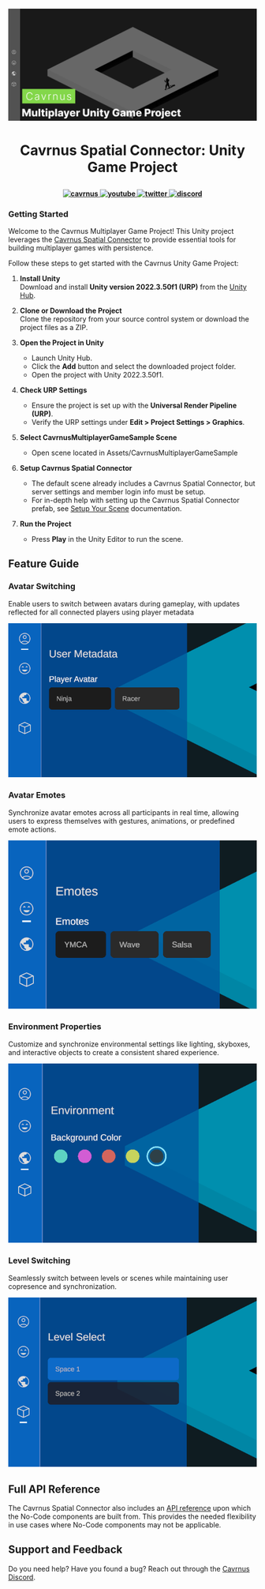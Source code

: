 <p align="center">
    <img src="Resources~/Readme/cav-logo.png" alt="Cavrnus Logo window"/>
</p>

# <p style="text-align: center;">Cavrnus Spatial Connector: Unity Game Project</p>

<h4 align="center">
  <a href="https://www.cavrnus.com/">
    <img src="https://img.shields.io/badge/Cavrnus%20Website-label?style=flat&color=white" alt="cavrnus" style="height: 20px;">
  </a>
  <a href="https://www.youtube.com/@cavrnus">
    <img src="https://img.shields.io/badge/Cavrnus%20YouTube-label?style=flat&logo=YouTube&logoColor=red&labelColor=white&color=white" alt="youtube" style="height:20px;">
  </a>
  <a href="https://twitter.com/cavrnus">
    <img src="https://img.shields.io/badge/Cavrnus_Twitter-label?style=flat&logo=x&logoColor=black&labelColor=white&color=white" alt="twitter" style="height: 20px;">
  </a>
  <a href="https://discord.gg/AzgenDT7Ez">
    <img src="https://img.shields.io/badge/Cavrnus_Support-label?style=flat&logo=discord&labelColor=white&color=white" alt="discord" style="height: 20px;">
  </a>
</h4>


### Getting Started
Welcome to the Cavrnus Multiplayer Game Project! This Unity project leverages the [Cavrnus Spatial Connector](https://cavrnus.atlassian.net/wiki/spaces/CSM/overview) to provide essential tools for building multiplayer games with persistence.

Follow these steps to get started with the Cavrnus Unity Game Project:

1. **Install Unity**  
   Download and install **Unity version 2022.3.50f1 (URP)** from the [Unity Hub](https://unity.com/download).

2. **Clone or Download the Project**  
   Clone the repository from your source control system or download the project files as a ZIP.

3. **Open the Project in Unity**  
   - Launch Unity Hub.
   - Click the **Add** button and select the downloaded project folder.
   - Open the project with Unity 2022.3.50f1.

4. **Check URP Settings**  
   - Ensure the project is set up with the **Universal Render Pipeline (URP)**.
   - Verify the URP settings under **Edit > Project Settings > Graphics**.

5. **Select CavrnusMultiplayerGameSample Scene**
    - Open scene located in Assets/CavrnusMultiplayerGameSample

6. **Setup Cavrnus Spatial Connector**
    - The default scene already includes a Cavrnus Spatial Connector, but server settings and member login info must be setup. 
    - For in-depth help with setting up the Cavrnus Spatial Connector prefab, see [Setup Your Scene](https://cavrnus.atlassian.net/wiki/spaces/CSM/pages/827916295/Setup+Your+Scene) documentation.

7. **Run the Project** 
   - Press **Play** in the Unity Editor to run the scene.

## Feature Guide

### **Avatar Switching** 
Enable users to switch between avatars during gameplay, with updates reflected for all connected players using player metadata

<img src="Resources~/Readme/avatar-selection.png" alt="Avatar Selection Image"/>

### **Avatar Emotes** 
Synchronize avatar emotes across all participants in real time, allowing users to express themselves with gestures, animations, or predefined emote actions.

<img src="Resources~/Readme/emotes.png" alt="Emotes Image"/>

### **Environment Properties** 
Customize and synchronize environmental settings like lighting, skyboxes, and interactive objects to create a consistent shared experience.

<img src="Resources~/Readme/environment.png" alt="Environment Properties Image"/>

### **Level Switching** 
Seamlessly switch between levels or scenes while maintaining user copresence and synchronization.

<img src="Resources~/Readme/level.png" alt="Level Swiching Image"/>

## Full API Reference
The Cavrnus Spatial Connector also includes an [API reference](https://cavrnus.atlassian.net/wiki/spaces/CSM/pages/824934449/API+Reference+Unity) upon which the No-Code components are built from. This provides the needed flexibility in use cases where No-Code components may not be applicable.

## Support and Feedback
Do you need help? Have you found a bug? Reach out through the [Cavrnus Discord](https://discord.gg/AzgenDT7Ez).